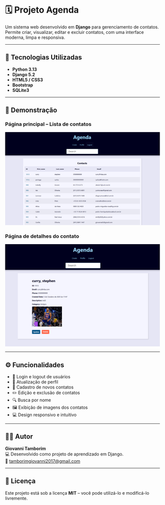# 🗓️ Projeto Agenda

Um sistema web desenvolvido em **Django** para gerenciamento de contatos.  
Permite criar, visualizar, editar e excluir contatos, com uma interface moderna, limpa e responsiva.

---

## 🚀 Tecnologias Utilizadas

- **Python 3.13**
- **Django 5.2**
- **HTML5 / CSS3**
- **Bootstrap**
- **SQLite3**

---

## 📸 Demonstração

### Página principal – Lista de contatos
![Lista de Contatos](./Img/Captura%20de%20tela%202025-10-05%20175015.png)

### Página de detalhes do contato
![Detalhes do Contato](./Img/Captura%20de%20tela%202025-10-05%20175040.png)

---

## ⚙️ Funcionalidades

- 🔐 Login e logout de usuários  
- 👤 Atualização de perfil  
- 📇 Cadastro de novos contatos  
- ✏️ Edição e exclusão de contatos  
- 🔍 Busca por nome  
- 🖼️ Exibição de imagens dos contatos  
- 💻 Design responsivo e intuitivo  

---

## 🧑‍💻 Autor

**Giovanni Tamborim**  
💻 Desenvolvido como projeto de aprendizado em Django.  
📧 [tamborimgiovanni2017@gmail.com](tamborimgiovanni2017@gmail.com)

---

## 📄 Licença

Este projeto está sob a licença **MIT** – você pode utilizá-lo e modificá-lo livremente.
